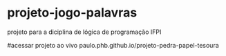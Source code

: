 # projeto-jogo-palavras
projeto para a diciplina de lógica de programação IFPI

#acessar projeto ao vivo
paulo.phb.github.io/projeto-pedra-papel-tesoura
